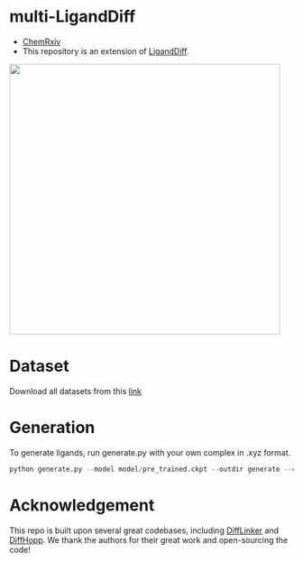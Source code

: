 # multi-LigandDiff 
- [ChemRxiv](https://chemrxiv.org/engage/chemrxiv/article-details/6658e2eb418a5379b0b280ba)
- This repository is an extension of [LigandDiff](https://github.com/Neon8988/LigandDiff).
<div align="left">
  <img src="https://github.com/Neon8988/multi_LigandDiff/blob/master/image/toc.png" width="480">
</div>

# Dataset
Download all datasets from this [link](https://zenodo.org/records/11397730)
# Generation
To generate ligands, run generate.py with your own complex in .xyz format.
```python
python generate.py --model model/pre_trained.ckpt --outdir generate --complex PEQNAB01_comp_1.xyz --add_Hs False
```

# Acknowledgement
This repo is built upon several great codebases, including [DiffLinker](https://github.com/igashov/DiffLinker) and [DiffHopp](https://github.com/jostorge/diffusion-hopping/tree/main). We thank the authors for their great work and open-sourcing the code!
